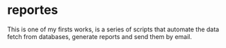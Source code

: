 # reportes
This is one of my firsts works, is a series of scripts
that automate the data fetch from databases, generate reports and send them by email.